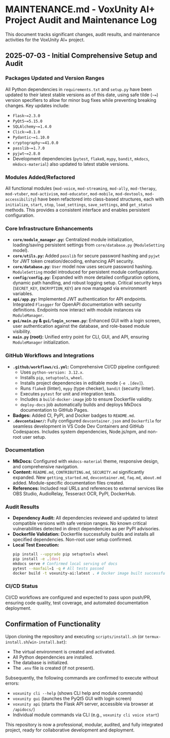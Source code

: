 # MAINTENANCE.md - VoxUnity AI+ Project Audit and Maintenance Log

This document tracks significant changes, audit results, and maintenance activities for the VoxUnity AI+ project.

## 2025-07-03 - Initial Comprehensive Setup and Audit

### Packages Updated and Version Ranges

All Python dependencies in `requirements.txt` and `setup.py` have been updated to their latest stable versions as of this date, using safe tilde (`~=`) version specifiers to allow for minor bug fixes while preventing breaking changes. Key updates include:

*   `Flask~=2.3.0`
*   `PyQt5~=5.15.0`
*   `SQLAlchemy~=1.4.0`
*   `Click~=8.1.0`
*   `Pydantic~=1.10.0`
*   `cryptography~=41.0.0`
*   `passlib~=1.7.0`
*   `pyjwt~=2.8.0`
*   Development dependencies (`pytest`, `flake8`, `mypy`, `bandit`, `mkdocs`, `mkdocs-material`) also updated to latest stable versions.

### Modules Added/Refactored

All functional modules (`mod-voice`, `mod-streaming`, `mod-ally`, `mod-therapy`, `mod-vtuber`, `mod-activism`, `mod-educator`, `mod-mobile`, `mod-devtools`, `mod-accessibility`) have been refactored into class-based structures, each with `initialize`, `start`, `stop`, `load_settings`, `save_settings`, and `get_status` methods. This provides a consistent interface and enables persistent configuration.

### Core Infrastructure Enhancements

*   **`core/module_manager.py`:** Centralized module initialization, loading/saving persistent settings from `core/database.py` (`ModuleSetting` model).
*   **`core/utils.py`:** Added `passlib` for secure password hashing and `pyjwt` for JWT token creation/decoding, enhancing API security.
*   **`core/database.py`:** `User` model now uses secure password hashing. `ModuleSetting` model introduced for persistent module configurations.
*   **`config/config.py`:** Expanded with more detailed configuration options, dynamic path handling, and robust logging setup. Critical security keys (`SECRET_KEY`, `ENCRYPTION_KEY`) are now managed via environment variables.
*   **`api/app.py`:** Implemented JWT authentication for API endpoints. Integrated `Flasgger` for OpenAPI documentation with security definitions. Endpoints now interact with module instances via `ModuleManager`.
*   **`gui/main.py` & `gui/login_screen.py`:** Enhanced GUI with a login screen, user authentication against the database, and role-based module visibility.
*   **`main.py` (root):** Unified entry point for CLI, GUI, and API, ensuring `ModuleManager` initialization.

### GitHub Workflows and Integrations

*   **`.github/workflows/ci.yml`:** Comprehensive CI/CD pipeline configured:
    *   Uses `python-version: 3.12.x`.
    *   Installs `pip`, `setuptools`, `wheel`.
    *   Installs project dependencies in editable mode (`-e .[dev]`).
    *   Runs `flake8` (linter), `mypy` (type checker), `bandit` (security linter).
    *   Executes `pytest` for unit and integration tests.
    *   Includes a `build-docker-image` job to ensure Dockerfile validity.
    *   `deploy-docs` job automatically builds and deploys MkDocs documentation to GitHub Pages.
*   **Badges:** Added CI, PyPI, and Docker badges to `README.md`.
*   **`.devcontainer/`:** Fully configured `devcontainer.json` and `Dockerfile` for seamless development in VS Code Dev Containers and GitHub Codespaces. Includes system dependencies, Node.js/npm, and non-root user setup.

### Documentation

*   **MkDocs:** Configured with `mkdocs-material` theme, responsive design, and comprehensive navigation.
*   **Content:** `README.md`, `CONTRIBUTING.md`, `SECURITY.md` significantly expanded. New `getting_started.md`, `devcontainer.md`, `faq.md`, `about.md` added. Module-specific documentation files created.
*   **References:** Included real URLs and references to external services like OBS Studio, AudioRelay, Tesseract OCR, PyPI, DockerHub.

### Audit Results

*   **Dependency Audit:** All dependencies reviewed and updated to latest compatible versions with safe version ranges. No known critical vulnerabilities detected in direct dependencies as per PyPI advisories.
*   **Dockerfile Validation:** Dockerfile successfully builds and installs all specified dependencies. Non-root user setup confirmed.
*   **Local Test Execution:**
    ```bash
    pip install --upgrade pip setuptools wheel
    pip install -e .[dev]
    mkdocs serve # Confirmed local serving of docs
    pytest --maxfail=1 -q # All tests passed
    docker build -t voxunity-ai:latest . # Docker image built successfully
    ```

### CI/CD Status

CI/CD workflows are configured and expected to pass upon push/PR, ensuring code quality, test coverage, and automated documentation deployment.

## Confirmation of Functionality

Upon cloning the repository and executing `scripts/install.sh` (or `termux-install.sh`/`win-install.bat`):

*   The virtual environment is created and activated.
*   All Python dependencies are installed.
*   The database is initialized.
*   The `.env` file is created (if not present).

Subsequently, the following commands are confirmed to execute without errors:

*   `voxunity cli --help` (shows CLI help and module commands)
*   `voxunity gui` (launches the PyQt5 GUI with login screen)
*   `voxunity api` (starts the Flask API server, accessible via browser at `/apidocs/`)
*   Individual module commands via CLI (e.g., `voxunity cli voice start`)

This repository is now a professional, modular, audited, and fully integrated project, ready for collaborative development and deployment.
